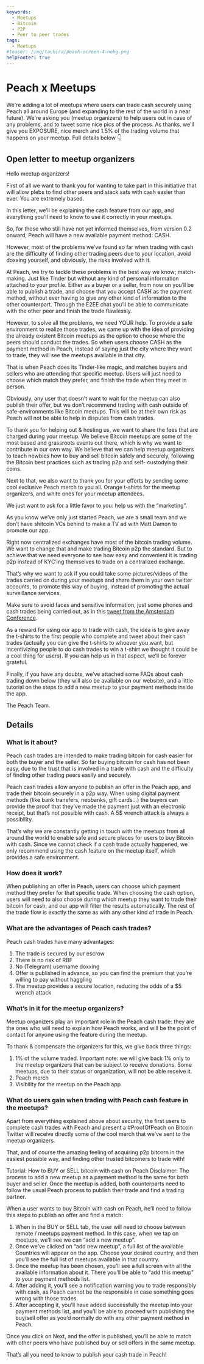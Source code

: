 ```yaml
---
keywords:
  - Meetups
  - Bitcoin
  - P2P
  - Peer to peer trades
tags:
  - Meetups
#teaser: /img/tachira/peach-screen-4-nobg.png
helpFooter: true
---
```

# Peach x Meetups

We're adding a lot of meetups where users can trade cash securely using Peach all around Europe (and expanding to
the rest of the world in a near future). We're asking you (meetup organizers) to help users out in case of any problems, and to
tweet some nice pics of the process. As thanks, we'll give you EXPOSURE, nice merch and 1.5% of the trading volume that
happens on your meetup. Full details below 👇

## Open letter to meetup organizers

Hello meetup organizers!

First of all we want to thank you for wanting to take part in this initiative that will allow plebs to find other peers and stack sats with cash easier
than ever. You are extremely based.

In this letter, we’ll be explaining the cash feature from our app, and everything you’ll need to know to use it correctly in your meetups.

So, for those who still have not yet informed themselves, from version 0.2 onward, Peach will have a new available payment method: CASH.

However, most of the problems we’ve found so far when trading with cash are the difficulty of finding other trading peers due to your location,
avoid doxxing yourself, and obviously, the risks involved with it.

At Peach, we try to tackle these problems in the best way we know; match-making.
Just like Tinder but without any kind of personal information attached to your profile. Either as a buyer or a seller, from now on you’ll be able to
publish a trade, and choose that you accept CASH as the payment method, without ever having to give any other kind of information to the other
counterpart. Through the E2EE chat you’ll be able to communicate with the other peer and finish the trade flawlessly.

However, to solve all the problems, we need YOUR help. To provide a safe environment to realize those trades, we came up with the idea of
providing the already existent Bitcoin meetups as the option to choose where the peers should conduct the trades. So when users choose CASH
as the payment method in Peach, instead of saying just the city where they want to trade, they will see the meetups available in that city.

That is when Peach does its Tinder-like magic, and matches buyers and sellers who are attending that specific meetup. Users will just need to
choose which match they prefer, and finish the trade when they meet in person.

Obviously, any user that doesn’t want to wait for the meetup can also publish their offer, but we don’t recommend trading with cash outside of
safe-environments like Bitcoin meetups. This will be at their own risk as Peach will not be able to help in disputes from cash trades.

To thank you for helping out & hosting us, we want to share the fees that are charged during your meetup. We believe Bitcoin meetups are some
of the most based and grassroots events out there, which is why we want to contribute in our own way. We believe that we can help meetup
organizers to teach newbies how to buy and sell bitcoin safely and securely, following the Bitcoin best practices such as trading p2p and self-
custodying their coins.

Next to that, we also want to thank you for your efforts by sending some cool exclusive Peach merch to you all. Orange t-shirts for the meetup
organizers, and white ones for your meetup attendees.

We just want to ask for a little favor to you: help us with the “marketing”.

As you know we’ve only just started Peach, we are a small team and we don’t have shitcoin VCs behind to make a TV ad with Matt Damon to
promote our app.

Right now centralized exchanges have most of the bitcoin trading volume. We want to change that and make trading Bitcoin p2p the standard.
But to achieve that we need everyone to see how easy and convenient it is trading p2p instead of KYC’ing themselves to trade on a centralized
exchange.

That’s why we want to ask if you could take some pictures/videos of the trades carried on during your meetups and share them in your own
twitter accounts, to promote this way of buying, instead of promoting the actual surveillance services.

Make sure to avoid faces and sensitive information, just some phones and cash trades being carried out, as in this [tweet from the Amsterdam
Conference](https://twitter.com/peachbitcoin/status/1580501011487072256).

As a reward for using our app to trade with cash, the idea is to give away the t-shirts to the first people who complete and tweet about their cash
trades (actually you can give the t-shirts to whoever you want, but incentivizing people to do cash trades to win a t-shirt we thought it could be a
cool thing for users).
If you can help us in that aspect, we’ll be forever grateful.

Finally, if you have any doubts, we’ve attached some FAQs about cash trading down below (they will also be available on our website), and a
little tutorial on the steps to add a new meetup to your payment methods inside the app.

The Peach Team.

## Details

### What is it about?

Peach cash trades are intended to make trading bitcoin for cash easier for both the buyer and the seller.
So far buying bitcoin for cash has not been easy, due to the trust that is involved in a trade with cash and the difficulty of finding other trading
peers easily and securely.

Peach cash trades allow anyone to publish an offer in the Peach app, and trade their bitcoin securely in a p2p way. When using digital payment
methods (like bank transfers, neobanks, gift cards…) the buyers can provide the proof that they’ve made the payment just with an electronic
receipt, but that’s not possible with cash. A 5$ wrench attack is always a possibility.

That’s why we are constantly getting in touch with the meetups from all around the world to enable safe and secure places for users to buy
Bitcoin with cash.
Since we cannot check if a cash trade actually happened, we only recommend using the cash feature on the meetup itself, which provides a safe
environment.

### How does it work?

When publishing an offer in Peach, users can choose which payment method they prefer for that specific trade. When choosing the cash option,
users will need to also choose during which meetup they want to trade their bitcoin for cash, and our app will filter the results automatically.
The rest of the trade flow is exactly the same as with any other kind of trade in Peach.

### What are the advantages of Peach cash trades?

Peach cash trades have many advantages:

1. The trade is secured by our escrow
2. There is no risk of RBF
3. No (Telegram) username doxxing
4. Offer is published in advance, so you can find the premium that you’re willing to pay without haggling
5. The meetup provides a secure location, reducing the odds of a $5 wrench attack

### What’s in it for the meetup organizers?

Meetup organizers play an important role in the Peach cash trade: they are the ones who will need to explain how Peach works, and will be the
point of contact for anyone using the feature during the meetup.

To thank & compensate the organizers for this, we give back three things:

1. 1% of the volume traded. Important note: we will give back 1% only to the meetup organizers that can be subject to receive donations. Some meetups, due to their status or organization, will not be able receive it.
2. Peach merch
3. Visibility for the meetup on the Peach app

### What do users gain when trading with Peach cash feature in the meetups?

Apart from everything explained above about security, the first users to complete cash trades with Peach and present a #ProofOfPeach on
Bitcoin Twitter will receive directly some of the cool merch that we’ve sent to the meetup organizers.

That, and of course the amazing feeling of acquiring p2p bitcorn in the easiest possible way, and finding other trusted bitcoiners to trade with!

Tutorial: How to BUY or SELL bitcoin with cash on Peach
Disclaimer: The process to add a new meetup as a payment method is the same for both buyer and seller. Once the meetup is added, both counterparts need to follow the usual Peach process to publish their trade and find a trading partner.

When a user wants to buy Bitcoin with cash on Peach, he’ll need to follow this steps to publish an offer and find a match:

1. When in the BUY or SELL tab, the user will need to choose between remote / meetups payment method. In this case, when we tap on meetups, we’ll see we can “add a new meetup”.
2. Once we’ve clicked on “add new meetup”, a full list of the available Countries will appear on the app. Choose your desired country, and then you’ll see the full list of meetups available in that country.
3. Once the meetup has been chosen, you’ll see a full screen with all the available information about it. There you’ll be able to “add this meetup” to your payment methods list.
4. After adding it, you’ll see a notification warning you to trade responsibly with cash, as Peach cannot be the responsible in case something goes wrong with those trades.
5. After accepting it, you’ll have added successfully the meetup into your payment methods list, and you’ll be able to proceed with publishing the buy/sell offer as you’d normally do with any other payment method in Peach.

Once you click on Next, and the offer is published, you’ll be able to match with other peers who have published buy or sell offers in the same meetup.

That’s all you need to know to publish your cash trade in Peach!
